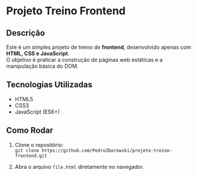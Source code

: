 # Projeto Treino Frontend

## Descrição

Este é um simples projeto de treino de **frontend**, desenvolvido apenas com **HTML, CSS e JavaScript**.  
O objetivo é praticar a construção de páginas web estáticas e a manipulação básica do DOM.

## Tecnologias Utilizadas

- HTML5  
- CSS3  
- JavaScript (ES6+)  

## Como Rodar

1. Clone o repositório:  
   `git clone https://github.com/PedroZborowski/projeto-treino-frontend.git`

2. Abra o arquivo `file.html` diretamente no navegador.  

